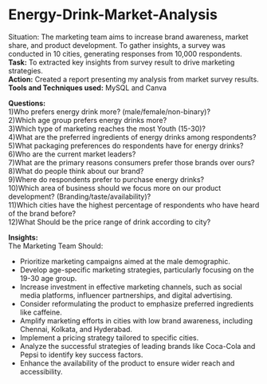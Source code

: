 # Energy-Drink-Market-Analysis
Situation: The marketing team aims to increase brand awareness, market share, and product development. To gather insights, a survey was conducted in 10 cities, generating responses from 10,000 respondents.
**Task:** To extracted key insights from survey result to drive marketing strategies.  
**Action:** Created a report presenting my analysis from market survey results.  
**Tools and Techniques used:** MySQL and Canva 

**Questions:**  
1)Who prefers energy drink more? (male/female/non-binary)?  
2)Which age group prefers energy drinks more?  
3)Which type of marketing reaches the most Youth (15-30)?  
4)What are the preferred ingredients of energy drinks among respondents?  
5)What packaging preferences do respondents have for energy drinks?  
6)Who are the current market leaders?  
7)What are the primary reasons consumers prefer those brands over ours?  
8)What do people think about our brand?  
9)Where do respondents prefer to purchase energy drinks?  
10)Which area of business should we focus more on our product development? (Branding/taste/availability)?  
11)Which cities have the highest percentage of respondents who have heard of the brand before?  
12)What Should be the price range of drink according to city?  

**Insights:**  
The Marketing Team Should:
- Prioritize marketing campaigns aimed at the male demographic.
- Develop age-specific marketing strategies, particularly focusing on the 19-30 age group.
- Increase investment in effective marketing channels, such as social media platforms, influencer partnerships, and digital advertising.
- Consider reformulating the product to emphasize preferred ingredients like caffeine.
- Amplify marketing efforts in cities with low brand awareness, including Chennai, Kolkata, and Hyderabad.
- Implement a pricing strategy tailored to specific cities.
- Analyze the successful strategies of leading brands like Coca-Cola and Pepsi to identify key success factors.
- Enhance the availability of the product to ensure wider reach and accessibility.
